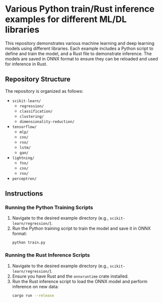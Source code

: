 # Various Python train/Rust inference examples for different ML/DL libraries

This repository demonstrates various machine learning and deep learning models using different libraries. Each example includes a Python script to define and train the model, and a Rust file to demonstrate inference. The models are saved in ONNX format to ensure they can be reloaded and used for inference in Rust.

## Repository Structure

The repository is organized as follows:

- `scikit-learn/`
  - `regression/`
  - `classification/`
  - `clustering/`
  - `dimensionality-reduction/`
- `tensorflow/`
  - `mlp/`
  - `cnn/`
  - `rnn/`
  - `lstm/`
  - `gan/`
- `lightning/`
  - `fnn/`
  - `cnn/`
  - `rnn/`
- `perceptron/`

## Instructions

### Running the Python Training Scripts

1. Navigate to the desired example directory (e.g., `scikit-learn/regression/`).
2. Run the Python training script to train the model and save it in ONNX format:
   ```bash
   python train.py
   ```

### Running the Rust Inference Scripts

1. Navigate to the desired example directory (e.g., `scikit-learn/regression/`).
2. Ensure you have Rust and the `onnxruntime` crate installed.
3. Run the Rust inference script to load the ONNX model and perform inference on new data:
   ```bash
   cargo run --release
   ```
